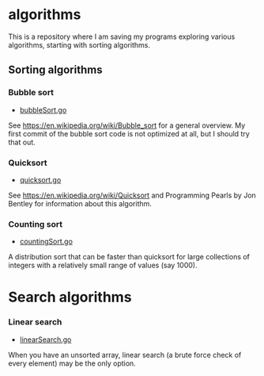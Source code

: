 # algorithms
This is a repository where I am saving my programs exploring various algorithms, starting with sorting algorithms.

## Sorting algorithms

### Bubble sort

* [bubbleSort.go](https://github.com/evbacher/algorithms/blob/main/sorting/bubbleSort.go)
  
See https://en.wikipedia.org/wiki/Bubble_sort for a general overview. My first commit of the bubble sort code is not optimized at all, but I should try that out.

### Quicksort

* [quicksort.go](https://github.com/evbacher/algorithms/blob/main/sorting/quicksort.go)

See https://en.wikipedia.org/wiki/Quicksort and Programming Pearls by Jon Bentley for information about this algorithm.

### Counting sort

* [countingSort.go](https://github.com/evbacher/algorithms/blob/main/sorting/countingSort.go)

A distribution sort that can be faster than quicksort for large collections of integers with a relatively small range of values (say 1000).

# Search algorithms

### Linear search

* [linearSearch.go](https://github.com/evbacher/algorithms/blob/main/search/linearSearch.go)

When you have an unsorted array, linear search (a brute force check of every element) may be the only option.


